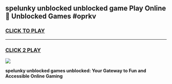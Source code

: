
## spelunky unblocked unblocked game Play Online 👋 Unblocked Games #oprkv
<h3>
<a href="https://premium.freeplayer.one?title=spelunky_unblocked&ref=21F">CLICK TO PLAY</a></h3>
<hr>

<h3>
<a href="https://premium.freeplayer.one?title=spelunky_unblocked&ref=21F">CLICK 2 PLAY</a>
  
</h3>

<a href="https://premium.freeplayer.one?title=spelunky_unblocked&ref=21F/"><img src="https://clearcache.store/games.png"></a>


**spelunky unblocked games unblocked: Your Gateway to Fun and Accessible Online Gaming**
